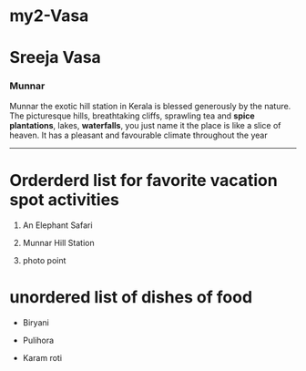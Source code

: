 # my2-Vasa

# Sreeja Vasa

### Munnar

Munnar the exotic hill station in Kerala is blessed generously by the nature. The picturesque hills, breathtaking cliffs, sprawling tea and **spice plantations**, lakes, **waterfalls**, you just name it the place is like a slice of heaven. It has a pleasant and favourable climate throughout the year 

-------------------------------------------------------------------------------------------------------------------- 
# Orderderd list for favorite vacation spot activities 

1. An Elephant Safari

2. Munnar Hill Station

3. photo point

# unordered list of dishes of food

* Biryani

* Pulihora

* Karam roti
